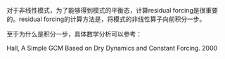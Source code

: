 对于非线性模式，为了能够得到模式的平衡态，计算residual forcing是很重要的。residual forcing的计算方法是，将模式的非线性算子向前积分一步。

至于为什么是积分一步，具体数学分析可以参考：

Hall, A Simple GCM Based on Dry Dynamics and Constant Forcing. 2000